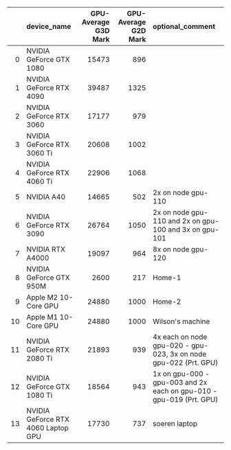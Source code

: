 |    | device_name                        | GPU-Average G3D Mark | GPU-Average G2D Mark | optional_comment                                                     |
|---:|:-----------------------------------|---------------------:|---------------------:|:---------------------------------------------------------------------|
|  0 | NVIDIA GeForce GTX 1080            |                15473 |                  896 |                                                                      |
|  1 | NVIDIA GeForce RTX 4090            |                39487 |                 1325 |                                                                      |
|  2 | NVIDIA GeForce RTX 3060            |                17177 |                  979 |                                                                      |
|  3 | NVIDIA GeForce RTX 3060 Ti         |                20608 |                 1002 |                                                                      |
|  4 | NVIDIA GeForce RTX 4060 Ti         |                22906 |                 1068 |                                                                      |
|  5 | NVIDIA A40                         |                14665 |                  502 | 2x on node gpu-110                                                   |
|  6 | NVIDIA GeForce RTX 3090            |                26764 |                 1050 | 2x on node gpu-110 and 2x on gpu-100 and 3x on gpu-101               |
|  7 | NVIDIA RTX A4000                   |                19097 |                  964 | 8x on node gpu-120                                                   |
|  8 | NVIDIA GeForce GTX 950M            |                 2600 |                  217 | Home-1                                                               |
|  9 | Apple M2 10-Core GPU               |                24880 |                 1000 | Home-2                                                               |
| 10 | Apple M1 10-Core GPU               |                24880 |                 1000 | Wilson's machine                                                     |
| 11 | NVIDIA GeForce RTX 2080 Ti         |                21893 |                  939 | 4x each on node gpu-020 - gpu-023, 3x on node gpu-022 (Prt. GPU)     |
| 12 | NVIDIA GeForce GTX 1080 Ti         |                18564 |                  943 | 1x on gpu-000 - gpu-003 and 2x each on gpu-010 - gpu-019  (Prt. GPU) |
| 13 | NVIDIA GeForce RTX 4060 Laptop GPU |                17730 |                  737 | soeren laptop                                                        |

